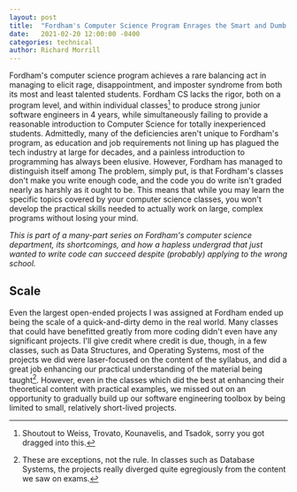 ```yaml
---
layout: post
title:  "Fordham's Computer Science Program Enrages the Smart and Dumb in Equal Measures"
date:   2021-02-20 12:00:00 -0400
categories: technical
author: Richard Morrill
---
```


Fordham's computer science program achieves a rare balancing act in managing to
elicit rage, disappointment, and imposter syndrome from both its most and least
talented students.  <!--more-->Fordham CS lacks the rigor, both on a program
level, and within individual classes[^1] to produce strong junior software
engineers in 4 years, while simultaneously failing to provide a reasonable
introduction to Computer Science for totally inexperienced students. Admittedly,
many of the deficiencies aren't unique to Fordham's program, as education and
job requirements not lining up has plagued the tech industry at large for
decades, and a painless introduction to programming has always been elusive.  However,
Fordham has managed to distinguish itself among
The problem, simply put, is that Fordham's classes don't make you write enough
code, and the code you do write isn't graded nearly as harshly as it ought to
be. This means that while you may learn the specific topics covered by your
computer science classes, you won't develop the practical skills needed to
actually work on large, complex programs without losing your mind.

_This is part of a many-part series on Fordham's computer science department,
its shortcomings, and how a hapless undergrad that just wanted to write code
can succeed despite (probably) applying to the wrong school._

## Scale

Even the largest open-ended projects I was assigned at Fordham ended up being
the scale of a quick-and-dirty demo in the real world.  Many classes that could
have benefitted greatly from more coding didn't even have any significant
projects. I'll give credit where credit is due, though, in a few classes, such
as Data Structures, and Operating Systems, most of the projects we did were
laser-focused on the content of the syllabus, and did a great job enhancing our
practical understanding of the material being taught[^2].  However, even in the
classes which did the best at enhancing their theoretical content with practical
examples, we missed out on an opportunity to gradually build up our software
engineering toolbox by being limited to small, relatively short-lived projects.

[^1]: Shoutout to Weiss, Trovato, Kounavelis, and Tsadok, sorry you got dragged into this.
[^2]: These are exceptions, not the rule.  In classes such as Database Systems, the projects really diverged
      quite egregiously from the content we saw on exams.